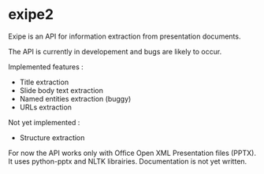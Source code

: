 # exipe2

Exipe is an API for information extraction from presentation documents.

The API is currently in developement and bugs are likely to occur.

Implemented features : 
* Title extraction
* Slide body text extraction
* Named entities extraction (buggy)
* URLs extraction

Not yet implemented :
* Structure extraction

For now the API works only with Office Open XML Presentation files (PPTX). It uses python-pptx and NLTK librairies.
Documentation is not yet written.
